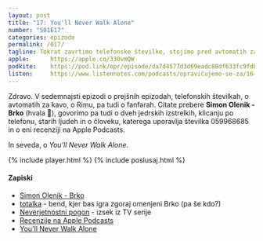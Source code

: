 ```yaml
---
layout: post
title: "17: You'll Never Walk Alone"
number: "S01E17"
categories: epizode
permalink: /017/
tagline: Tokrat zavrtimo telefonske številke, stojimo pred avtomatih za kavo in gremo v Rim. Obdelamo dva jedrska izstrelka in klicanje po telefonu. Citat prebere Simon Olenik - Brko. 
apple:		https://apple.co/33OvmQW
podkite:	https://pod.link/opr/episode/da7d4577d3d69eadc88df633fc9fd835
listen:		https://www.listennotes.com/podcasts/opravičujemo-se-za/16-soulianis-in-rahm-3GmexRrpH2F/embed/
---
```


Zdravo. V sedemnajsti epizodi o prejšnih epizodah, telefonskih številkah, o avtomatih za kavo, o Rimu, pa tudi o fanfarah. Citate prebere **Simon Olenik - Brko** (hvala 🙏), govorimo pa tudi o dveh jedrskih izstrelkih, klicanju po telefonu, starih ljudeh in o človeku, katerega uporavlja številka 059968685 in o eni recenziji na Apple Podcasts. 

In seveda, o _You'll Never Walk Alone_.

{% include player.html %}
{% include poslusaj.html %}

#### Zapiski

- [Simon Olenik - Brko](https://twitter.com/stjf41)
- [totalka](https://www.totalka.band) - bend, kjer bas igra zgoraj omenjeni Brko (pa še kdo?)
- [Neverjetnostni pogon](https://www.youtube.com/watch?v=fxEqIt-NUSY)  - izsek iz TV serije
- [Recenzije na Apple Podcasts](https://apple.co/33OvmQW)
- [You'll Never Walk Alone](https://www.youtube.com/watch?v=Go-jJlGd1so) 
